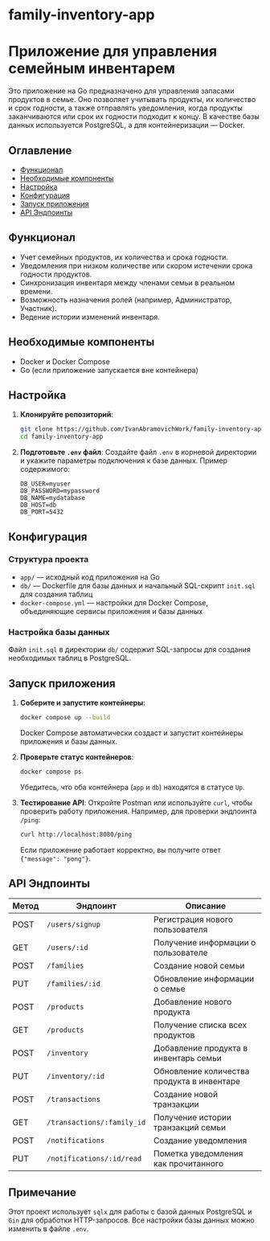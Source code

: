 # family-inventory-app

# Приложение для управления семейным инвентарем

Это приложение на Go предназначено для управления запасами продуктов в семье. Оно позволяет учитывать продукты, их количество и срок годности, а также отправлять уведомления, когда продукты заканчиваются или срок их годности подходит к концу. В качестве базы данных используется PostgreSQL, а для контейнеризации — Docker.

## Оглавление
- [Функционал](#функционал)
- [Необходимые компоненты](#необходимые-компоненты)
- [Настройка](#настройка)
- [Конфигурация](#конфигурация)
- [Запуск приложения](#запуск-приложения)
- [API Эндпоинты](#api-эндпоинты)

## Функционал
- Учет семейных продуктов, их количества и срока годности.
- Уведомления при низком количестве или скором истечении срока годности продуктов.
- Синхронизация инвентаря между членами семьи в реальном времени.
- Возможность назначения ролей (например, Администратор, Участник).
- Ведение истории изменений инвентаря.

## Необходимые компоненты

- Docker и Docker Compose
- Go (если приложение запускается вне контейнера)

## Настройка

1. **Клонируйте репозиторий**:

    ```bash
    git clone https://github.com/IvanAbramovichWork/family-inventory-app.git
    cd family-inventory-app
    ```

2. **Подготовьте `.env` файл**: Создайте файл `.env` в корневой директории и укажите параметры подключения к базе данных. Пример содержимого:

    ```env
    DB_USER=myuser
    DB_PASSWORD=mypassword
    DB_NAME=mydatabase
    DB_HOST=db
    DB_PORT=5432
    ```

## Конфигурация

### Структура проекта

- `app/` — исходный код приложения на Go
- `db/` — Dockerfile для базы данных и начальный SQL-скрипт `init.sql` для создания таблиц
- `docker-compose.yml` — настройки для Docker Compose, объединяющие сервисы приложения и базы данных

### Настройка базы данных

Файл `init.sql` в директории `db/` содержит SQL-запросы для создания необходимых таблиц в PostgreSQL.

## Запуск приложения

1. **Соберите и запустите контейнеры**:

    ```bash
    docker compose up --build
    ```

    Docker Compose автоматически создаст и запустит контейнеры приложения и базы данных.

2. **Проверьте статус контейнеров**:

    ```bash
    docker compose ps
    ```

    Убедитесь, что оба контейнера (`app` и `db`) находятся в статусе `Up`.

3. **Тестирование API**: Откройте Postman или используйте `curl`, чтобы проверить работу приложения. Например, для проверки эндпоинта `/ping`:

    ```bash
    curl http://localhost:8080/ping
    ```

    Если приложение работает корректно, вы получите ответ `{"message": "pong"}`.

## API Эндпоинты

| Метод | Эндпоинт                     | Описание                                   |
|-------|-------------------------------|--------------------------------------------|
| POST  | `/users/signup`               | Регистрация нового пользователя            |
| GET   | `/users/:id`                  | Получение информации о пользователе        |
| POST  | `/families`                   | Создание новой семьи                       |
| PUT   | `/families/:id`               | Обновление информации о семье              |
| POST  | `/products`                   | Добавление нового продукта                 |
| GET   | `/products`                   | Получение списка всех продуктов            |
| POST  | `/inventory`                  | Добавление продукта в инвентарь семьи      |
| PUT   | `/inventory/:id`              | Обновление количества продукта в инвентаре |
| POST  | `/transactions`               | Создание новой транзакции                  |
| GET   | `/transactions/:family_id`    | Получение истории транзакций семьи         |
| POST  | `/notifications`              | Создание уведомления                       |
| PUT   | `/notifications/:id/read`     | Пометка уведомления как прочитанного       |

## Примечание
Этот проект использует `sqlx` для работы с базой данных PostgreSQL и `Gin` для обработки HTTP-запросов. Все настройки базы данных можно изменить в файле `.env`.
